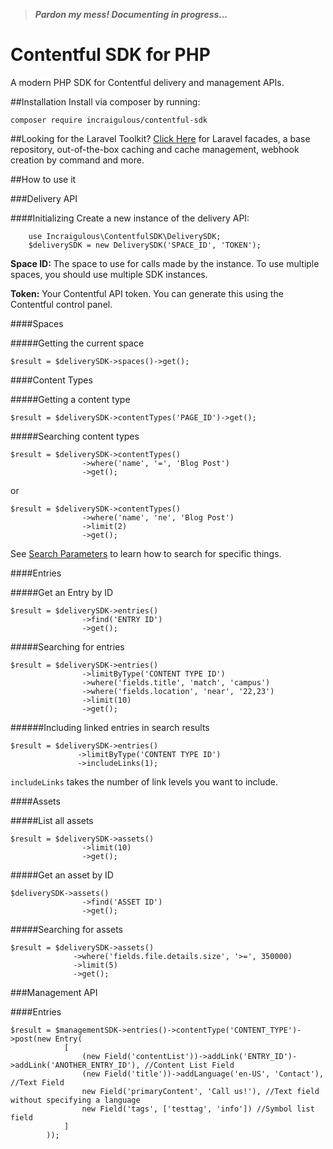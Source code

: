 > ***Pardon my mess! Documenting in progress...***

# Contentful SDK for PHP
A modern PHP SDK for Contentful delivery and management APIs.

##Installation
Install via composer by running: 

`````
composer require incraigulous/contentful-sdk
`````

##Looking for the Laravel Toolkit?
[Click Here](https://github.com/incraigulous/contentful-laravel) for Laravel facades, a base repository, out-of-the-box caching and cache management, webhook creation by command and more.

##How to use it

###Delivery API

####Initializing
Create a new instance of the delivery API:

`````
    use Incraigulous\ContentfulSDK\DeliverySDK;
    $deliverySDK = new DeliverySDK('SPACE_ID', 'TOKEN');
`````

**Space ID:** The space to use for calls made by the instance. To use multiple spaces, you should use multiple SDK instances.

**Token:** Your Contentful API token. You can generate this using the Contentful control panel.

####Spaces

#####Getting the current space
`````
$result = $deliverySDK->spaces()->get();
`````

####Content Types

#####Getting a content type
`````
$result = $deliverySDK->contentTypes('PAGE_ID')->get();
`````

#####Searching content types
`````
$result = $deliverySDK->contentTypes()
				->where('name', '=', 'Blog Post')
				->get();
`````

or

`````
$result = $deliverySDK->contentTypes()
				->where('name', 'ne', 'Blog Post')
				->limit(2)
				->get();
`````

See [Search Parameters](#search) to learn how to search for specific things.

####Entries

#####Get an Entry by ID
`````
$result = $deliverySDK->entries()
				->find('ENTRY ID')
				->get();
`````

#####Searching for entries
`````
$result = $deliverySDK->entries()
				->limitByType('CONTENT TYPE ID')
				->where('fields.title', 'match', 'campus')
				->where('fields.location', 'near', '22,23')
				->limit(10)
				->get();
`````

######Including linked entries in search results
`````
$result = $deliverySDK->entries()
	           ->limitByType('CONTENT TYPE ID')
	           ->includeLinks(1);
`````
`includeLinks` takes the number of link levels you want to include.

####Assets

#####List all assets
`````
$result = $deliverySDK->assets()
            	->limit(10)
            	->get();
`````

#####Get an asset by ID
`````
$deliverySDK->assets()
            	->find('ASSET ID')
            	->get();
`````

#####Searching for assets
`````
$result = $deliverySDK->assets()
              ->where('fields.file.details.size', '>=', 350000)
              ->limit(5)
              ->get();
`````


###Management API

####Entries
`````
$result = $managementSDK->entries()->contentType('CONTENT_TYPE')->post(new Entry(
            [
                (new Field('contentList'))->addLink('ENTRY_ID')->addLink('ANOTHER_ENTRY_ID'), //Content List Field
                (new Field('title'))->addLanguage('en-US', 'Contact'), //Text Field
                new Field('primaryContent', 'Call us!'), //Text field without specifying a language
                new Field('tags', ['testtag', 'info']) //Symbol list field
            ]
        ));
`````